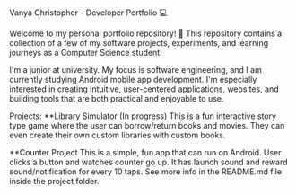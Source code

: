 Vanya Christopher - Developer Portfolio 💻

Welcome to my personal portfolio repository! 🌟
This repository contains a collection of a few of my software projects, experiments, and learning journeys as a Computer Science student.

I'm a junior at university. My focus is software engineering, and I am currently studying Android mobile app development. I'm especially interested in
creating intuitive, user-centered applications, websites, and building tools that are both practical and enjoyable to use.

Projects:
**Library Simulator (In progress)
This is a fun interactive story type game where the user can borrow/return books and movies.
They can even create their own custom libraries with custom books.

**Counter Project
This is a simple, fun app that can run on Android. User clicks a button and watches counter go 
up. It has launch sound and reward sound/notification for every 10 taps. See more info in the 
README.md file inside the project folder.
